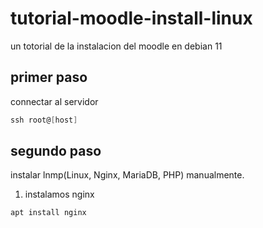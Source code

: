 # tutorial-moodle-install-linux
un totorial de la instalacion del moodle en debian 11

## primer paso 
connectar al servidor       

``` powershell 
ssh root@[host] 
```     
## segundo paso
instalar lnmp(Linux, Nginx, MariaDB, PHP) manualmente.     
1. instalamos nginx
```bash
apt install nginx 
```
